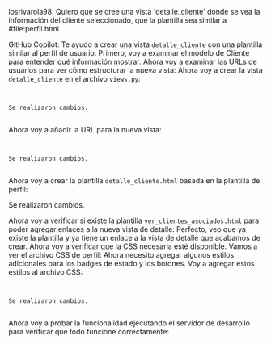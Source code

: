 losrivarola98: Quiero que se cree una vista 'detalle_cliente' donde se vea la información del cliente seleccionado, que la plantilla sea similar a #file:perfil.html 

GitHub Copilot: Te ayudo a crear una vista `detalle_cliente` con una plantilla similar al perfil de usuario. Primero, voy a examinar el modelo de Cliente para entender qué información mostrar. Ahora voy a examinar las URLs de usuarios para ver cómo estructurar la nueva vista: Ahora voy a crear la vista `detalle_cliente` en el archivo `views.py`: 
```


Se realizaron cambios.


```
Ahora voy a añadir la URL para la nueva vista: 
```


Se realizaron cambios.


```
Ahora voy a crear la plantilla `detalle_cliente.html` basada en la plantilla de perfil: 

Se realizaron cambios.

Ahora voy a verificar si existe la plantilla `ver_clientes_asociados.html` para poder agregar enlaces a la nueva vista de detalle: Perfecto, veo que ya existe la plantilla y ya tiene un enlace a la vista de detalle que acabamos de crear. Ahora voy a verificar que la CSS necesaria esté disponible. Vamos a ver el archivo CSS de perfil: Ahora necesito agregar algunos estilos adicionales para los badges de estado y los botones. Voy a agregar estos estilos al archivo CSS: 
```


Se realizaron cambios.


```
Ahora voy a probar la funcionalidad ejecutando el servidor de desarrollo para verificar que todo funcione correctamente: 